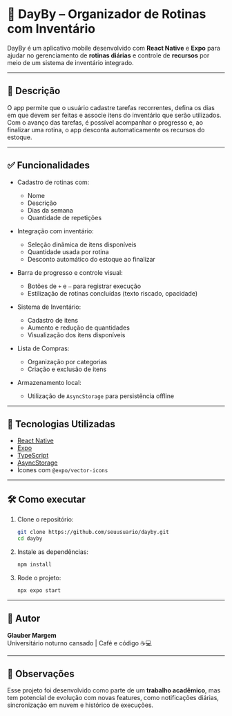 # 📆 DayBy – Organizador de Rotinas com Inventário

DayBy é um aplicativo mobile desenvolvido com **React Native** e **Expo** para ajudar no gerenciamento de **rotinas diárias** e controle de **recursos** por meio de um sistema de inventário integrado.

---

## 📖 Descrição

O app permite que o usuário cadastre tarefas recorrentes, defina os dias em que devem ser feitas e associe itens do inventário que serão utilizados. Com o avanço das tarefas, é possível acompanhar o progresso e, ao finalizar uma rotina, o app desconta automaticamente os recursos do estoque.

---

## ✅ Funcionalidades

- Cadastro de rotinas com:
  - Nome
  - Descrição
  - Dias da semana
  - Quantidade de repetições

- Integração com inventário:
  - Seleção dinâmica de itens disponíveis
  - Quantidade usada por rotina
  - Desconto automático do estoque ao finalizar

- Barra de progresso e controle visual:
  - Botões de `+` e `–` para registrar execução
  - Estilização de rotinas concluídas (texto riscado, opacidade)

- Sistema de Inventário:
  - Cadastro de itens
  - Aumento e redução de quantidades
  - Visualização dos itens disponíveis

- Lista de Compras:
  - Organização por categorias
  - Criação e exclusão de itens

- Armazenamento local:
  - Utilização de `AsyncStorage` para persistência offline

---

## 🚀 Tecnologias Utilizadas

- [React Native](https://reactnative.dev/)
- [Expo](https://expo.dev/)
- [TypeScript](https://www.typescriptlang.org/)
- [AsyncStorage](https://react-native-async-storage.github.io/async-storage/)
- Ícones com `@expo/vector-icons`

---

## 🛠️ Como executar

1. Clone o repositório:
   ```bash
   git clone https://github.com/seuusuario/dayby.git
   cd dayby
   ```

2. Instale as dependências:
   ```bash
   npm install
   ```

3. Rode o projeto:
   ```bash
   npx expo start
   ```

---

## 🧠 Autor

**Glauber Margem**  
Universitário noturno cansado | Café e código ☕💻

---

## 📌 Observações

Esse projeto foi desenvolvido como parte de um **trabalho acadêmico**, mas tem potencial de evolução com novas features, como notificações diárias, sincronização em nuvem e histórico de execuções.
